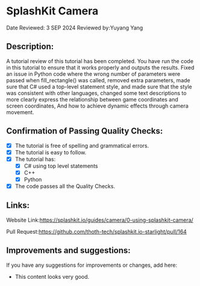 # SplashKit Camera

Date Reviewed: 3 SEP 2024
Reviewed by:Yuyang Yang

## Description:

A tutorial review of this tutorial has been completed. You have run the code in this tutorial to ensure that it works properly and outputs the results. Fixed an issue in Python code where the wrong number of parameters were passed when fill_rectangle() was called, removed extra parameters, made sure that C# used a top-level statement style, and made sure that the style was consistent with other languages, changed some text descriptions to more clearly express the relationship between game coordinates and screen coordinates, And how to achieve dynamic effects through camera movement.

## Confirmation of Passing Quality Checks:

- [x] The tutorial is free of spelling and grammatical errors.
- [x] The tutorial is easy to follow.
- [x] The tutorial has:
  - [x] C# using top level statements
  - [x] C++
  - [x] Python
- [x] The code passes all the Quality Checks.

## Links:

Website Link:https://splashkit.io/guides/camera/0-using-splashkit-camera/

Pull Request:https://github.com/thoth-tech/splashkit.io-starlight/pull/164

## Improvements and suggestions:

If you have any suggestions for improvements or changes, add here:

- This content looks very good.
